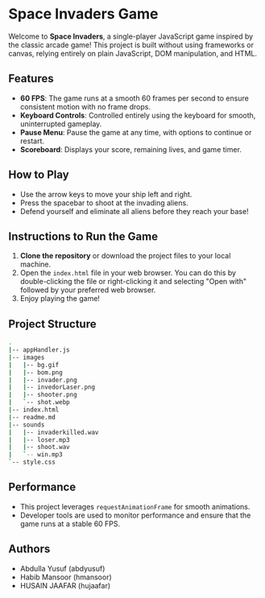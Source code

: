 # Space Invaders Game

Welcome to **Space Invaders**, a single-player JavaScript game inspired by the classic arcade game! This project is built without using frameworks or canvas, relying entirely on plain JavaScript, DOM manipulation, and HTML.

## Features

- **60 FPS**: The game runs at a smooth 60 frames per second to ensure consistent motion with no frame drops.
- **Keyboard Controls**: Controlled entirely using the keyboard for smooth, uninterrupted gameplay.
- **Pause Menu**: Pause the game at any time, with options to continue or restart.
- **Scoreboard**: Displays your score, remaining lives, and game timer.

## How to Play

- Use the arrow keys to move your ship left and right.
- Press the spacebar to shoot at the invading aliens.
- Defend yourself and eliminate all aliens before they reach your base!

## Instructions to Run the Game

1. **Clone the repository** or download the project files to your local machine.
2. Open the `index.html` file in your web browser. You can do this by double-clicking the file or right-clicking it and selecting "Open with" followed by your preferred web browser.
3. Enjoy playing the game!

## Project Structure
```bash
.
|-- appHandler.js
|-- images
|   |-- bg.gif
|   |-- bom.png
|   |-- invader.png
|   |-- invedorLaser.png
|   |-- shooter.png
|   `-- shot.webp
|-- index.html
|-- readme.md
|-- sounds
|   |-- invaderkilled.wav
|   |-- loser.mp3
|   |-- shoot.wav
|   `-- win.mp3
`-- style.css
```

## Performance

- This project leverages `requestAnimationFrame` for smooth animations.
- Developer tools are used to monitor performance and ensure that the game runs at a stable 60 FPS.

## Authors

- Abdulla Yusuf (abdyusuf)
- Habib Mansoor (hmansoor)
- HUSAIN JAAFAR (hujaafar)
